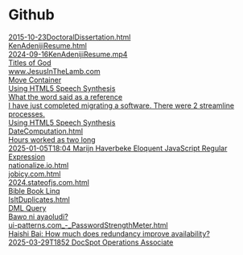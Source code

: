# Github
<a href="2015-10-23DoctoralDissertation.html">2015-10-23DoctoralDissertation.html</a><br>
<a href="KenAdenijiResume.html">KenAdenijiResume.html</a><br>
<a href="2024-09-16KenAdenijiResume.mp4">2024-09-16KenAdenijiResume.mp4</a><br>
<a href="2025-08-26TitlesOfGod.html">Titles of God</a><br>
<a href="http://www.JesusInTheLamb.com">www.JesusInTheLamb.com</a><br>
<a href="JulieCMeloni_-_MoveContainer.html">Move Container</a><br>
<a href="Using HTML5 Speech Synthesis.html">Using HTML5 Speech Synthesis</a><br>
<a href="2025-07-25T1539WhatTheWordSaidAsAReference.json">What the word said as a reference</a><br>
<a href="2025-07-25T0517IHaveJustCompletedMigratingSoftware.ThereWere2StreamlinedProcesses.json">I have just completed migrating a software. There were 2 streamline processes.</a><br>
<a href="Using HTML5 Speech Synthesis.html">Using HTML5 Speech Synthesis</a><br>
<a href="DateComputation.html">DateComputation.html</a><br>
<a href="HoursWorkedAsTwoLong.html">Hours worked as two long</a><br>
<a href="2025-01-05T1804MarijnHaverbeke_-_EloquentJavaScript_-_RegularExpression.html">2025-01-05T18:04 Marijn Haverbeke Eloquent JavaScript Regular Expression</a><br>
<a href="nationalize.io.html">nationalize.io.html</a><br>
<a href="jobicy.com.html">jobicy.com.html</a><br>
<a href="2024.stateofjs.com.html">2024.stateofjs.com.html</a><br>
<a href="BibleBookLinq.js.html">Bible Book Linq</a><br>
<a href="IsItDuplicates.html">IsItDuplicates.html</a><br>
<a href="DML Query.html">DML Query</a><br>
<a href="2024-12-23phoebe.hsukeim@promab.com_-_BawoNiAyaoludi.html">Bawo ni ayaoludi?</a><br>
<a href="ui-patterns.com_-_PasswordStrengthMeter.html">ui-patterns.com_-_PasswordStrengthMeter.html</a><br>
<a href="HaishiBai_-_ByHowMuchDoesRedundancyImproveAvailability.html">Haishi Bai: How much does redundancy improve availability?</a><br>
<a href="2025-03-29T1852jobs@docspot.com_-_DocSpotOperationsAssociate.html">2025-03-29T1852 DocSpot Operations Associate</a><br>
